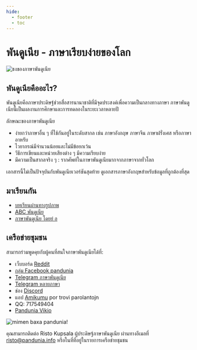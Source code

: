 ```yaml
---
hide:
  - footer
  - toc
---
```


# พันดูเนีย - ภาษาเรียบง่ายของโลก

![](http://www.pandunia.info/bandir/bandir.png "ธงของภาษาพันดูเนีย")

## พันดูเนียคืออะไร?

พันดูเนียคือภาษาประดิษฐ์ช่วยสื่อสารนานาชาติที่มีจุดประสงค์เพื่อความเป็นกลางทางภาษา ภาษาพันดูเนียนี้เป็นผลงานการศึกษาและการทดลองในระยะเวลาหลายปี

ลักษณะของภาษาพันดูเนีย
- ง่ายกว่าภาษาอื่น ๆ ที่ใช้กันอยู่ในระดับสากล เช่น ภาษาอังกฤษ ภาษาจีน ภาษาฝรั่งเศส หรือภาษาอาหรับ
- ไวยากรณ์มีจำนวนน้อยและไม่มีข้อยกเว้น
- วีธีการเขียนและหน่วยเสียงต่าง ๆ มีความเรียบง่าย
- มีความเป็นสากลจริง ๆ : รากศัพท์ในภาษาพันดูเนียมากจากภาษาจากทั่วโลก

เอกสารนี้ไม่เป็นปัจจุบันกับพันดูเนียเวอร์ชันสุดท้าย ดูเอกสารภาษาอังกฤษสำหรับข้อมูลที่ถูกต้องที่สุด


## มาเรียนกัน

- [บทเรียนผ่านทางรูปภาพ](http://www.pandunia.info/pandunia/mini_xule.html)
- [ABC พันดูเนีย](ABC.pdf)
- [ภาษาพันดูเนีย โดยย่ อ](pandunia_baze.pdf)

## เครือข่ายชุมชน

สามารถร่วมพูดคุยกับผู้คนที่สนใจภาษาพันดูเนียได้ที่:

- เว็บบอร์ด [Reddit](https://www.reddit.com/r/pandunia/)
- [กลุ่ม Facebook pandunia](http://www.facebook.com/groups/pandunia)
- [Telegram ภาษาพันดูเนีย](https://t.me/joinchat/AAAAAENlKqzlMtGkrmf5rg)
- [Telegram หลายภาษา](https://t.me/pandunia_grupe)
- ช่อง [Discord](https://discord.gg/FWavWeG)
- แอป [Amikumu](https://amikumu.com/) por trovi parolantojn
- QQ: 717549404
- [Pandunia Vikio](http://eo.pandunia.wikia.com/wiki/%C4%88efpa%C4%9Do)

![](http://www.pandunia.info/grafe/mome_loga_pandunia.png "mimen baxa pandunia!")

คุณสามารถติดต่อ Risto Kupsala ผู้ประดิษฐ์ภาษาพันดูเนีย ผ่านทางอีเมลที่ [risto@pandunia.info](mailto:risto@pandunia.info) หรือในที่ที่อยู่ในรายการเครือข่ายชุมชน
